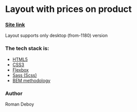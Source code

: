 # Layout with prices on product

### [Site link](https://romandeboi.github.io/Layout-with-prices-on-product/index.html)

Layout supports only desktop (from-1180) version

### The tech stack is:

- [HTML5](https://en.wikipedia.org/wiki/HTML5)
- [CSS3](https://en.wikipedia.org/wiki/Cascading_Style_Sheets)
- [Flexbox](https://en.wikipedia.org/wiki/CSS_Flexible_Box_Layout)
- [Sass (Scss)](https://sass-lang.com/)
- [BEM methodology](https://en.bem.info/methodology/)

### Author

Roman Deboy
